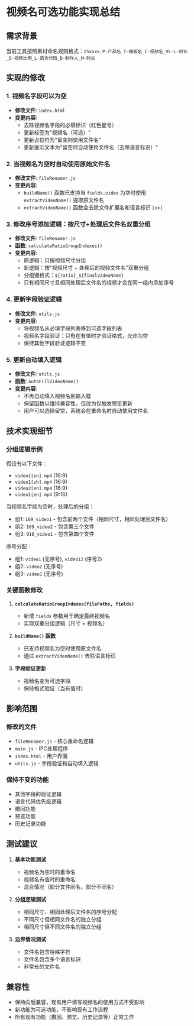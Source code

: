 # 视频名可选功能实现总结

## 需求背景

当前工具按照素材命名规则格式：`25xxxx_P-产品名_T-模板名_C-视频名_VL-L-时长_S-视频比例_L-语言代码_D-制作人_M-时长`

## 实现的修改

### 1. 视频名字段可以为空
- **修改文件**: `index.html`
- **变更内容**: 
  - 去除视频名字段的必填标识（红色星号）
  - 更新标签为"视频名（可选）"
  - 更新占位符为"留空则使用文件名"
  - 更新提示文本为"留空时自动使用文件名（去除语言标识）"

### 2. 当视频名为空时自动使用原始文件名
- **修改文件**: `fileRenamer.js`
- **变更内容**: 
  - `buildName()` 函数已支持当 `fields.video` 为空时使用 `extractVideoName()` 提取原文件名
  - `extractVideoName()` 函数会去除文件扩展名和语言标识 `[xx]`

### 3. 修改序号添加逻辑：按尺寸+处理后文件名双重分组
- **修改文件**: `fileRenamer.js`
- **函数**: `calculateRatioGroupIndexes()`
- **变更内容**:
  - 原逻辑：只按视频尺寸分组
  - 新逻辑：按"视频尺寸 + 处理后的视频文件名"双重分组
  - 分组键格式：`${ratio}_${finalVideoName}`
  - 只有相同尺寸且相同处理后文件名的视频才会在同一组内添加序号

### 4. 更新字段验证逻辑
- **修改文件**: `utils.js`
- **变更内容**:
  - 将视频名从必填字段列表移到可选字段列表
  - 视频名字段验证：只有在有值时才验证格式，允许为空
  - 保持其他字段验证逻辑不变

### 5. 更新自动填入逻辑
- **修改文件**: `utils.js`
- **函数**: `autoFillVideoName()`
- **变更内容**:
  - 不再自动填入视频名到输入框
  - 保留函数以维持兼容性，但改为仅触发预览更新
  - 用户可以选择留空，系统会在重命名时自动使用文件名

## 技术实现细节

### 分组逻辑示例

假设有以下文件：
- `video1[en].mp4` (16:9)
- `video1[zh].mp4` (16:9) 
- `video2[en].mp4` (16:9)
- `video1[en].mp4` (9:16)

当视频名字段为空时，处理后的分组：
- 组1: `169_video1` - 包含前两个文件（相同尺寸，相同处理后文件名）
- 组2: `169_video2` - 包含第三个文件
- 组3: `916_video1` - 包含第四个文件

序号分配：
- 组1: `video1` (无序号), `video12` (序号2)
- 组2: `video2` (无序号)
- 组3: `video1` (无序号)

### 关键函数修改

1. **`calculateRatioGroupIndexes(filePaths, fields)`**
   - 新增 `fields` 参数用于确定最终视频名
   - 实现双重分组逻辑（尺寸 + 视频名）

2. **`buildName()` 函数**
   - 已支持视频名为空时使用原文件名
   - 通过 `extractVideoName()` 去除语言标识

3. **字段验证更新**
   - 视频名变为可选字段
   - 保持格式验证（当有值时）

## 影响范围

### 修改的文件
- `fileRenamer.js` - 核心重命名逻辑
- `main.js` - IPC处理程序
- `index.html` - 用户界面
- `utils.js` - 字段验证和自动填入逻辑

### 保持不变的功能
- 其他字段的验证逻辑
- 语言代码优先级逻辑
- 撤回功能
- 预览功能
- 历史记录功能

## 测试建议

1. **基本功能测试**
   - 视频名为空时的重命名
   - 视频名有值时的重命名
   - 混合情况（部分文件同名，部分不同名）

2. **分组逻辑测试**
   - 相同尺寸、相同处理后文件名的序号分配
   - 不同尺寸但相同文件名的独立分组
   - 相同尺寸但不同文件名的独立分组

3. **边界情况测试**
   - 文件名包含特殊字符
   - 文件名包含多个语言标识
   - 非常长的文件名

## 兼容性

- 保持向后兼容，现有用户填写视频名的使用方式不受影响
- 新功能为可选功能，不影响现有工作流程
- 所有现有功能（撤回、预览、历史记录等）正常工作